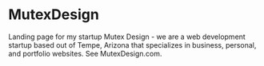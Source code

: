 # MutexDesign
Landing page for my startup Mutex Design - we are a web development startup based out of Tempe, Arizona that specializes in business, personal, and portfolio websites. See MutexDesign.com. 
 
